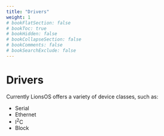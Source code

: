 ```yaml
---
title: "Drivers"
weight: 1
# bookFlatSection: false
# bookToc: true
# bookHidden: false
# bookCollapseSection: false
# bookComments: false
# bookSearchExclude: false
---
```


# Drivers

Currently LionsOS offers a variety of device classes, such as:
* Serial
* Ethernet
* I<sup>2</sup>C
* Block
